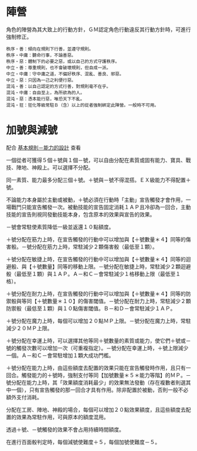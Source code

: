 # 陣營

角色的陣營為其大致上的行動方針，ＧＭ認定角色行動違反其行動方針時，可進行強制修正。

    秩序‧善：傾向在規則下行善，並遵守規則。
    秩序‧中庸：聽命行事，不論善惡。
    秩序‧惡：體制下的必要之惡，或以自己的方式守護秩序。
    中立‧善：尊重規則，也不會破壞規則，但自成一派。
    中立‧中庸：守中庸之道，不偏好秩序、混亂、善良、邪惡。
    中立‧惡：只因為一己之利便行惡。
    混沌‧善：以自己認定的方式行善，對規則毫不在乎。
    混沌‧中庸：自由至上，為所欲為的人。
    混沌‧惡：憑本能行惡，唯恐天下不亂。
    混沌‧狂：狂化等級常駐Ｂ（含）以上的從者強制綁定此陣營。一般時不可用。

# 加號與減號

配合 [基本規則－能力的設計](/Basic/Rule.md#能力的設計) 查看

一個從者可獲得５個＋號與１個－號，可以自由分配在素質或固有能力、寶具、戰技、陣地、神殿上。可以選擇不分配。

同一素質、能力最多分配三個＋號。＋號與－號不得混搭。ＥＸ級能力不得配置＋號。

不論能力本身屬於主動或被動，＋號必須在行動時「主動」宣告觸發才會作用，一場戰鬥只能宣告觸發一次。被動技能的宣告固定消耗１ＡＰ且冷卻為一回合，主動技能的宣告則視同發動技能本身，包含原本的效果與宣告的效果。

－號會常駐使素質降低一級並返還１０點額度。

＋號分配在筋力上時，在宣告觸發的行動中可以增加與【＋號數量＊４】同等的傷害骰。－號分配在筋力上時，常駐減少２顆傷害骰（最低至１顆）。

＋號分配在敏捷上時，在宣告觸發的行動中可以增加與【＋號數量＊４】同等的迴避骰、與【＋號數量】同等的移動上限。－號分配在敏捷上時，常駐減少２顆迴避骰（最低至１顆）與１ＡＰ。Ａ－和Ｃ－會常駐減少１格移動上限（最低至１格）。

＋號分配在耐力上時，在宣告觸發的行動中可以增加與【＋號數量＊４】同等的防禦骰與等同【＋號數量＊１０】的傷害閾值。－號分配在耐力上時，常駐減少２顆防禦骰（最低至１顆）與１０點傷害閾值。Ｂ－和Ｄ－會常駐減少１ＡＰ。

＋號分配在魔力上時，每個可以增加２０點ＭＰ上限。－號分配在魔力上時，常駐減少２０ＭＰ上限。

＋號分配在幸運上時，可以選擇其他等同＋號數量的素質或能力，使它們＋號或－號的觸發次數可以增加一次（可重複指定）。－號分配在幸運上時，＋號上限減少一個。Ａ－和Ｃ－會常駐增加１顆大成功門檻。　

＋號分配在能力上時，由這些額度去配置的效果只能在宣告觸發時作用，且只有一回合。觸發能力的＋號時，強制支付等同【加號數量＊５＊能力等階】的ＭＰ。－號分配在能力上時，其「效果額度消耗最少」的效果無法發動（存在複數者則選其中一個），只有宣告觸發的那一回合才具有作用。除非配置於被動，否則一般不必額外支付消耗。

分配在工房、陣地、神殿的場合，每個可以增加２０點效果額度，且這些額度去配置的效果為常駐作用，可與原本的額度混用。

透過＋號、－號觸發的效果不會占用持續時間額度。

在進行百面骰判定時，每個減號使難度＋５，每個加號使難度－５。